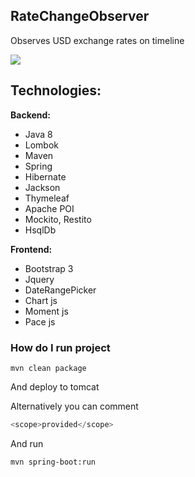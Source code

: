 RateChangeObserver
------------
Observes USD exchange rates on timeline

[<img src="http://i.imgur.com/IquXRiR.png">](#)


Technologies:
---
**Backend:**
- Java 8
- Lombok
- Maven
- Spring 
- Hibernate
- Jackson
- Thymeleaf
- Apache POI
- Mockito, Restito
- HsqlDb

**Frontend:**
- Bootstrap 3
- Jquery
- DateRangePicker
- Chart js
- Moment js
- Pace js

### How do I run project ###
    mvn clean package
    
And deploy to tomcat

Alternatively you can comment 
```java
<scope>provided</scope>
```
And run 

    mvn spring-boot:run
